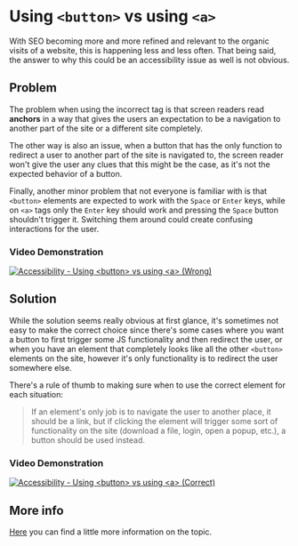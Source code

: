 # Using `<button>` vs using `<a>`

With SEO becoming more and more refined and relevant to the organic visits of a website, this is happening less and less often. That being said, the answer to why this could be an accessibility issue as well is not obvious.

## Problem

The problem when using the incorrect tag is that screen readers read **anchors** in a way that gives the users an expectation to be a navigation to another part of the site or a different site completely.

The other way is also an issue, when a button that has the only function to redirect a user to another part of the site is navigated to, the screen reader won't give the user any clues that this might be the case, as it's not the expected behavior of a button.

Finally, another minor problem that not everyone is familiar with is that `<button>` elements are expected to work with the `Space` or `Enter` keys, while on `<a>` tags only the `Enter` key should work and pressing the `Space` button shouldn't trigger it. Switching them around could create confusing interactions for the user.

### Video Demonstration

[![Accessibility - Using `<button>` vs using `<a>` (Wrong)](http://img.youtube.com/vi/AGzpyaO8Rok/0.jpg)](http://www.youtube.com/watch?v=AGzpyaO8Rok "Accessibility - Using `<button>` vs using `<a>` (Wrong)")

## Solution

While the solution seems really obvious at first glance, it's sometimes not easy to make the correct choice since there's some cases where you want a button to first trigger some JS functionality and then redirect the user, or when you have an element that completely looks like all the other `<button>` elements on the site, however it's only functionality is to redirect the user somewhere else.

There's a rule of thumb to making sure when to use the correct element for each situation:

> If an element's only job is to navigate the user to another place, it should be a link, but if clicking the element will trigger some sort of functionality on the site (download a file, login, open a popup, etc.), a button should be used instead.

### Video Demonstration

[![Accessibility - Using `<button>` vs using `<a>` (Correct)](http://img.youtube.com/vi/aUM_ygaKKYc/0.jpg)](http://www.youtube.com/watch?v=aUM_ygaKKYc "Accessibility - Using `<button>` vs using `<a>` (Correct)")
## More info

[Here](http://web-accessibility.carnegiemuseums.org/content/buttons/) you can find a little more information on the topic.
